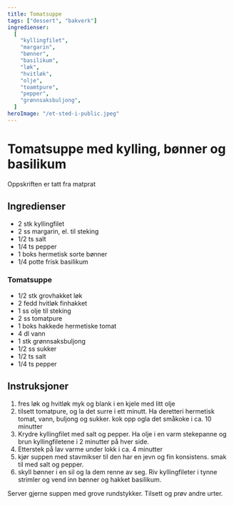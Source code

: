 ```yaml
---
title: Tomatsuppe
tags: ["dessert", "bakverk"]
ingredienser:
  [
    "kyllingfilet",
    "margarin",
    "bønner",
    "basilikum",
    "løk",
    "hvitløk",
    "olje",
    "toamtpure",
    "pepper",
    "grønnsaksbuljong",
  ]
heroImage: "/et-sted-i-public.jpeg"
---
```


# Tomatsuppe med kylling, bønner og basilikum

Oppskriften er tatt fra matprat

## Ingredienser

- 2 stk kyllingfilet
- 2 ss margarin, el. til steking
- 1/2 ts salt
- 1/4 ts pepper
- 1 boks hermetisk sorte bønner
- 1/4 potte frisk basilikum

### Tomatsuppe

- 1/2 stk grovhakket løk
- 2 fedd hvitløk finhakket
- 1 ss olje til steking
- 2 ss tomatpure
- 1 boks hakkede hermetiske tomat
- 4 dl vann
- 1 stk grønnsaksbuljong
- 1/2 ss sukker
- 1/2 ts salt
- 1/4 ts pepper

## Instruksjoner

1. fres løk og hvitløk myk og blank i en kjele med litt olje
2. tilsett tomatpure, og la det surre i ett minutt. Ha deretteri hermetisk tomat, vann, buljong og sukker. kok opp ogla det småkoke i ca. 10 minutter
3. Krydre kyllingfilet med salt og pepper. Ha olje i en varm stekepanne og brun kyllingfiletene i 2 minutter på hver side.
4. Etterstek på lav varme under lokk i ca. 4 minutter
5. kjør suppen med stavmikser til den har en jevn og fin konsistens. smak til med salt og pepper.
6. skyll bønner i en sil og la dem renne av seg. Riv kyllingfileter i tynne strimler og vend inn bønner og hakket basilikum.

Server gjerne suppen med grove rundstykker. Tilsett og prøv andre urter.
